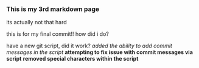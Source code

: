 ### This is my 3rd markdown page

 its actually not that hard

this is for my final commit!! how did i do?


have a new git script, did it work?
*added the ability to add commit messages in the script*
**attempting to fix issue with commit messages via script**
**removed special characters within the script**